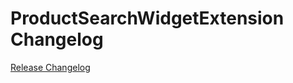 # ProductSearchWidgetExtension Changelog

[Release Changelog](https://github.com/spryker-shop/product-search-widget-extension/releases)
